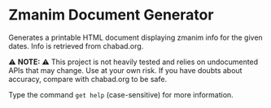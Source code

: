 # Zmanim Document Generator
Generates a printable HTML document displaying zmanim info for the given dates. Info is retrieved from chabad.org.

:warning: **NOTE:** :warning: This project is not heavily tested and relies on undocumented APIs that may change. Use at your own risk. If you have doubts about accuracy, compare with chabad.org to be safe.

Type the command `get help` (case-sensitive) for more information.
